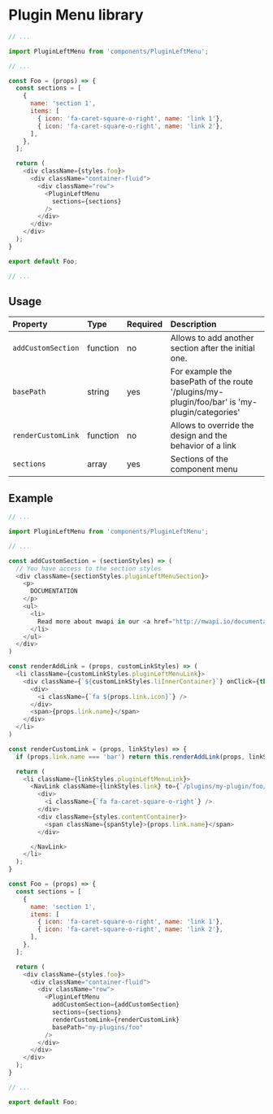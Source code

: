 # Plugin Menu library

```js
// ...

import PluginLeftMenu from 'components/PluginLeftMenu';

// ...

const Foo = (props) => {
  const sections = [
    {
      name: 'section 1',
      items: [
        { icon: 'fa-caret-square-o-right', name: 'link 1'},
        { icon: 'fa-caret-square-o-right', name: 'link 2'},
      ],
    },
  ];

  return (
    <div className={styles.foo}>
      <div className="container-fluid">
        <div className="row">
          <PluginLeftMenu
            sections={sections}
          />
        </div>
      </div>
    </div>
  );
}

export default Foo;

// ...
```

## Usage

| Property | Type |  Required | Description
:---| :---| :---| :---
| `addCustomSection` | function | no | Allows to add another section after the initial one. |
| `basePath` | string | yes | For example the basePath of the route '/plugins/my-plugin/foo/bar' is 'my-plugin/categories' |
| `renderCustomLink` | function | no | Allows to override the design and  the behavior of a link |
| `sections` | array | yes | Sections of the component menu |

## Example

```js
// ...

import PluginLeftMenu from 'components/PluginLeftMenu';

// ...

const addCustomSection = (sectionStyles) => (
  // You have access to the section styles
  <div className={sectionStyles.pluginLeftMenuSection}>
    <p>
      DOCUMENTATION
    </p>
    <ul>
      <li>
        Read more about mwapi in our <a href="http://mwapi.io/documentation" target="_blank">documentation</a>
      </li>
    </ul>
  </div>
)

const renderAddLink = (props, customLinkStyles) => (
  <li className={customLinkStyles.pluginLeftMenuLink}>
    <div className={`${customLinkStyles.liInnerContainer}`} onClick={this.handleAddLinkClick}>
      <div>
        <i className={`fa ${props.link.icon}`} />
      </div>
      <span>{props.link.name}</span>
    </div>
  </li>
)

const renderCustomLink = (props, linkStyles) => {
  if (props.link.name === 'bar') return this.renderAddLink(props, linkStyles);

  return (
    <li className={linkStyles.pluginLeftMenuLink}>
      <NavLink className={linkStyles.link} to={`/plugins/my-plugin/foo/${props.link.name}`} activeClassName={linkStyles.linkActive}>
        <div>
          <i className={`fa fa-caret-square-o-right`} />
        </div>
        <div className={styles.contentContainer}>
          <span className={spanStyle}>{props.link.name}</span>
        </div>

      </NavLink>
    </li>
  );
}

const Foo = (props) => {
  const sections = [
    {
      name: 'section 1',
      items: [
        { icon: 'fa-caret-square-o-right', name: 'link 1'},
        { icon: 'fa-caret-square-o-right', name: 'link 2'},
      ],
    },
  ];

  return (
    <div className={styles.foo}>
      <div className="container-fluid">
        <div className="row">
          <PluginLeftMenu
            addCustomSection={addCustomSection}
            sections={sections}
            renderCustomLink={renderCustomLink}
            basePath="my-plugins/foo"
          />
        </div>
      </div>
    </div>
  );
}

// ...

export default Foo;
```

